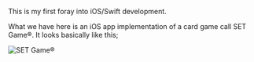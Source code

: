 This is my first foray into iOS/Swift development.

What we have here is an iOS app implementation of a card game call SET Game®.
It looks basically like this;

![SET Game®](https://github.com/dmichaels/public/tree/master/dev/xcode/SetGame/etc/img/SetGame.png)
